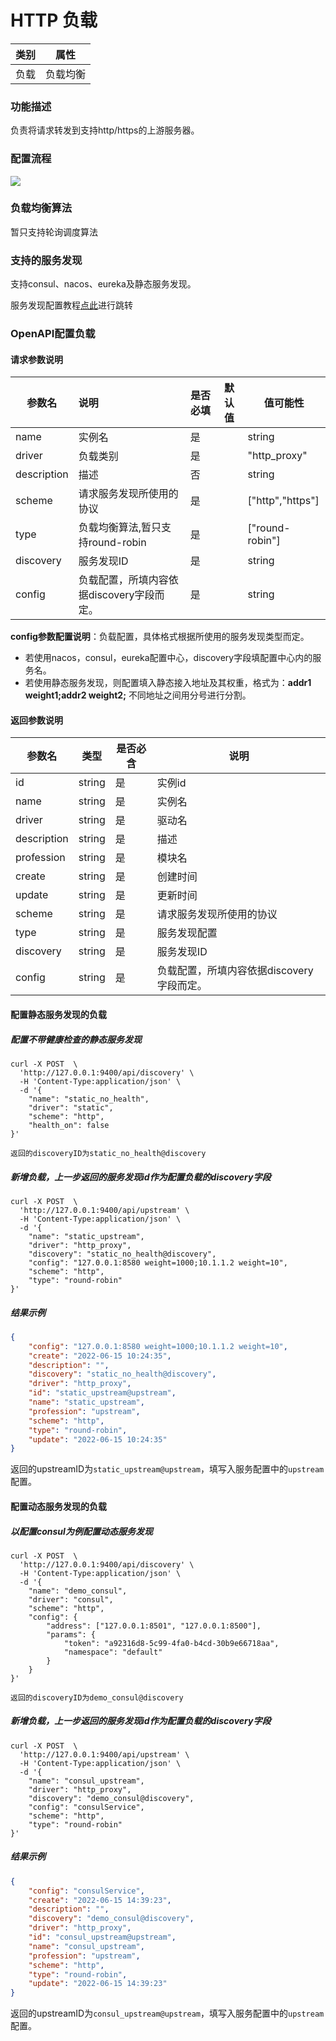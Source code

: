 # HTTP 负载



| 类别 | 属性     |
| ---- | -------- |
| 负载 | 负载均衡 |



### 功能描述

负责将请求转发到支持http/https的上游服务器。



### 配置流程

![](http://data.eolinker.com/course/AiX447s253dce90bc147b241e103d8d72360a69ccbce563.png)

### 负载均衡算法

暂只支持轮询调度算法



### 支持的服务发现

支持consul、nacos、eureka及静态服务发现。

服务发现配置教程[点此](/docs/apinto/discovery)进行跳转

### OpenAPI配置负载

#### 请求参数说明


| 参数名      | 说明                                      | 是否必填 | 默认值 | 值可能性        |
| ----------- | :---------------------------------------- | -------- | ------ | --------------- |
| name        | 实例名                                    | 是       |        | string          |
| driver      | 负载类别                                  | 是       |        | "http_proxy"    |
| description | 描述                                      | 否       |        | string          |
| scheme      | 请求服务发现所使用的协议                  | 是       |        | ["http","https"] |
| type        | 负载均衡算法,暂只支持round-robin          | 是       |        | ["round-robin"] |
| discovery   | 服务发现ID                                | 是       |        | string          |
| config      | 负载配置，所填内容依据discovery字段而定。 | 是       |        | string          |

**config参数配置说明**：负载配置，具体格式根据所使用的服务发现类型而定。

- 若使用nacos，consul，eureka配置中心，discovery字段填配置中心内的服务名。
- 若使用静态服务发现，则配置填入静态接入地址及其权重，格式为：**addr1 weight1;addr2 weight2;**  不同地址之间用分号进行分割。



#### 返回参数说明


| 参数名      | 类型   | 是否必含 | 说明                                      |
| ----------- | ------ | -------- | ----------------------------------------- |
| id          | string | 是       | 实例id                                    |
| name        | string | 是       | 实例名                                    |
| driver      | string | 是       | 驱动名                                    |
| description | string | 是       | 描述                                      |
| profession  | string | 是       | 模块名                                    |
| create      | string | 是       | 创建时间                                  |
| update      | string | 是       | 更新时间                                  |
| scheme      | string | 是       | 请求服务发现所使用的协议                  |
| type        | string | 是       | 服务发现配置                              |
| discovery   | string | 是       | 服务发现ID                                |
| config      | string | 是       | 负载配置，所填内容依据discovery字段而定。 |





#### 配置静态服务发现的负载

##### 配置不带健康检查的静态服务发现

```shell
curl -X POST  \
  'http://127.0.0.1:9400/api/discovery' \
  -H 'Content-Type:application/json' \
  -d '{
  	"name": "static_no_health",
	"driver": "static",
	"scheme": "http",
	"health_on": false
}'
```

```
返回的discoveryID为static_no_health@discovery
```



##### 新增负载，上一步返回的服务发现id作为配置负载的discovery字段

```shell
curl -X POST  \
  'http://127.0.0.1:9400/api/upstream' \
  -H 'Content-Type:application/json' \
  -d '{
	"name": "static_upstream",
	"driver": "http_proxy",
	"discovery": "static_no_health@discovery",
	"config": "127.0.0.1:8580 weight=1000;10.1.1.2 weight=10",
	"scheme": "http",
	"type": "round-robin"
}'
```

##### 结果示例

```json
{
	"config": "127.0.0.1:8580 weight=1000;10.1.1.2 weight=10",
	"create": "2022-06-15 10:24:35",
	"description": "",
	"discovery": "static_no_health@discovery",
	"driver": "http_proxy",
	"id": "static_upstream@upstream",
	"name": "static_upstream",
	"profession": "upstream",
	"scheme": "http",
	"type": "round-robin",
	"update": "2022-06-15 10:24:35"
}
```

返回的upstreamID为`static_upstream@upstream`，填写入服务配置中的`upstream`配置。



#### 配置动态服务发现的负载

##### 以配置consul为例配置动态服务发现

```shell
curl -X POST  \
  'http://127.0.0.1:9400/api/discovery' \
  -H 'Content-Type:application/json' \
  -d '{
	"name": "demo_consul",
	"driver": "consul",
	"scheme": "http",
	"config": {
		"address": ["127.0.0.1:8501", "127.0.0.1:8500"],
		"params": {
			"token": "a92316d8-5c99-4fa0-b4cd-30b9e66718aa",
			"namespace": "default"
		}
	}
}'
```

```shell
返回的discoveryID为demo_consul@discovery
```

##### 新增负载，上一步返回的服务发现id作为配置负载的discovery字段

```shell
curl -X POST  \
  'http://127.0.0.1:9400/api/upstream' \
  -H 'Content-Type:application/json' \
  -d '{
	"name": "consul_upstream",
	"driver": "http_proxy",
	"discovery": "demo_consul@discovery",
	"config": "consulService",
	"scheme": "http",
	"type": "round-robin"
}'
```



##### 结果示例

```json
{
	"config": "consulService",
	"create": "2022-06-15 14:39:23",
	"description": "",
	"discovery": "demo_consul@discovery",
	"driver": "http_proxy",
	"id": "consul_upstream@upstream",
	"name": "consul_upstream",
	"profession": "upstream",
	"scheme": "http",
	"type": "round-robin",
	"update": "2022-06-15 14:39:23"
}
```

返回的upstreamID为`consul_upstream@upstream`，填写入服务配置中的`upstream`配置。

